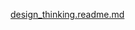[design_thinking.readme.md](https://github.com/shuyan27/desgin_thinking/files/14073050/design_thinking.readme.md)
